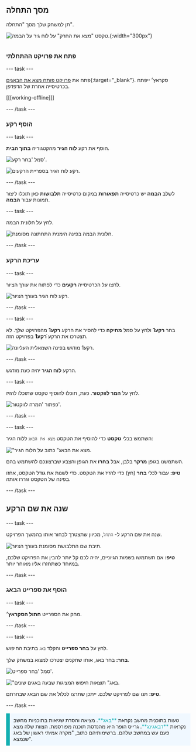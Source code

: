 ## מסך התחלה

<div style="display: flex; flex-wrap: wrap">
<div style="flex-basis: 200px; flex-grow: 1; margin-right: 15px;">
תן למשחק שלך מסך "התחלה".
</div>
<div>

![טקסט "מצא את החרק" על לוח גיר על הבמה.](images/start-screen.png){:width="300px"}

</div>
</div>

### פתח את פרויקט ההתחלתי

--- task ---

פתח את [פרויקט פותח מצא את הבאגים](https://scratch.mit.edu/projects/582214723/editor){:target="_blank"}. סקראץ׳ ייפתח בכרטיסייה אחרת של הדפדפן.

[[[working-offline]]]

--- /task ---

### הוסף רקע

--- task ---

הוסף את רקע **לוח הגיר** מהקטגוריה **בתוך הבית**.

![סמל 'בחר רקע'.](images/backdrop-button.png)

![רקע לוח הגיר בספריית הרקעים.](images/chalkboard.png)

--- /task ---

לשלב **הבמה** יש כרטיסייה **תפאורות** במקום כרטיסייה **תלבושות** כאן תוכלו ליצור תמונות עבור **הבמה**.

--- task ---

לחץ על חלונית הבמה.

![חלונית הבמה בפינה הימנית התחתונה מסומנת.](images/stage-pane.png)

--- /task ---

### עריכת הרקע

--- task ---

לחצו על הכרטיסייה **רקעים** כדי לפתוח את עורך הציור.

![רקע לוח הגיר בעורך הציור.](images/chalkboard-paint.png)

--- /task ---

--- task ---

בחר **רקע1** ולחץ על סמל **מחיקה** כדי להסיר את הרקע **רקע1** מהפרויקט שלך. לא תצטרכו את הרקע **ֿרקע1** בפרויקט הזה.

![רקע1 מודגש בפינה השמאלית העליונה.](images/delete-backdrop1.png)

--- /task ---

הרקע **לוח הגיר** יהיה כעת מודגש.

--- task ---

לחץ על **המר לווקטור**. כעת, תוכלו להוסיף טקסט שתוכלו להזיז.

![כפתור 'המרה לווקטור'.](images/vector-button.png)

--- /task ---

--- task ---

השתמש בכלי **טקסט** כדי להוסיף את הטקסט `מצא את הבאג` ללוח הגיר:

!["מצא את הבאג" כתוב על הלוח הגיר.](images/chalkboard-text.png)

השתמשנו בגופן **מרקר** בלבן, אבל **בחרו** את הגופן והצבע שברצונכם להשתמש בהם.

**טיפ:** עבור לכלי **בחר** (חץ) כדי להזיז את הטקסט. כדי לשנות את גודל הטקסט, אחזו בפינה של הטקסט וגררו אותה.

--- /task ---

## שנה את שם הרקע

--- task ---

שנה את שם הרקע ל- `התחל`, מכיוון שתצטרך לבחור אותו בהמשך הפרויקט.

![תיבת שם התלבושת מסומנת בעורך הציור.](images/start-screen-name.png)

**טיפ:** אם תשתמשו בשמות הגיוניים, יהיה לכם קל יותר להבין את הפרויקט שלכם, במיוחד כשתחזרו אליו מאוחר יותר.

--- /task ---

### הוסף את ספרייט הבאג

--- task ---

מחק את הספרייט **חתול הסקראץ׳**.

--- /task ---

--- task ---

לחץ על **בחר ספרייט** והקלד `באג` בתיבת החיפוש.

**בחר:** בחר באג, אותו שחקנים יצטרכו למצוא במשחק שלך.

![סמל 'בחר ספרייט'.](images/sprite-button.png)

!["באג" תוצאות חיפוש המציגות שבעה באגים שונים.](images/bug-search.png)

**טיפ:** תנו שם לפרויקט שלכם. ייתכן שתרצו לכלול את שם הבאג שבחרתם.

--- /task ---

<p style="border-left: solid; border-width:10px; border-color: #0faeb0; background-color: aliceblue; padding: 10px;">
טעות בתוכנית מחשב נקראת <span style="color: #0faeb0">**באג**</span>. מציאה והסרת שגיאות בתוכניות מחשב נקראות <span style="color: #0faeb0">**דבאגינג**</span>. גרייס הופר היא מהנדסת תוכנה מפורסמת. הצוות שלה מצא פעם עש במחשב שלהם. ברשימותיהם כתוב, "מקרה אמיתי ראשון של באג שנמצא".
</p>


